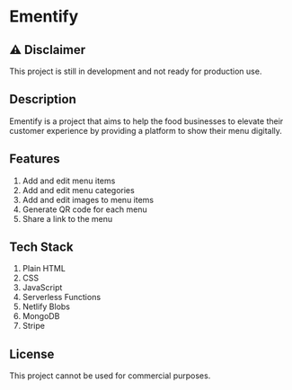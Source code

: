 # Ementify

## ⚠️ Disclaimer
This project is still in development and not ready for production use.

## Description
Ementify is a project that aims to help the food businesses to elevate their customer experience by providing a platform to show their menu digitally.

## Features
1. Add and edit menu items
2. Add and edit menu categories
3. Add and edit images to menu items
4. Generate QR code for each menu
5. Share a link to the menu

## Tech Stack
1. Plain HTML
2. CSS
3. JavaScript
4. Serverless Functions
5. Netlify Blobs
6. MongoDB
7. Stripe

## License
This project cannot be used for commercial purposes.
